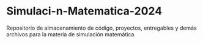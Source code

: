 # Simulaci-n-Matematica-2024
Repositorio de almacenamiento de código, proyectos, entregables y demás archivos para la materia de simulación matemática.
